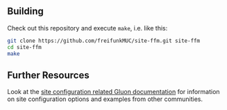 ## Building

Check out this repository and execute `make`, i.e. like this:

```bash
git clone https://github.com/freifunkMUC/site-ffm.git site-ffm
cd site-ffm
make
```

## Further Resources

Look at the [site configuration related Gluon documentation](https://gluon.readthedocs.io/en/v2017.1.x/user/site.html)
for information on site configuration options and examples from other communities.

